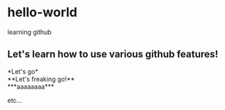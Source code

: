 # hello-world

learning github

Let's learn how to use various github features!
---
<p>*Let's go*<br>
**Let's freaking go!**<br>
***aaaaaaaa***</p>

etc...
